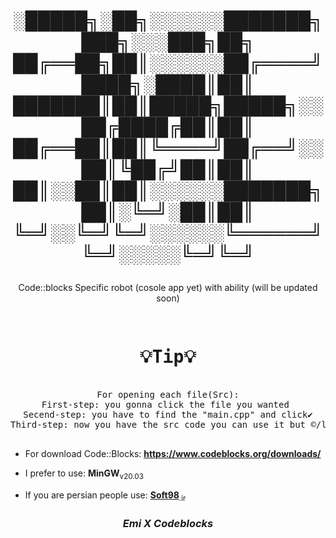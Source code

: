 <h1 align='center'>

  
░█████╗░██╗░░░░░░███████╗███╗░░░███╗██╗
██╔══██╗██║░░░░░░██╔════╝████╗░████║██║
███████║██║█████╗█████╗░░██╔████╔██║██║
██╔══██║██║╚════╝██╔══╝░░██║╚██╔╝██║██║
██║░░██║██║░░░░░░███████╗██║░╚═╝░██║██║
╚═╝░░╚═╝╚═╝░░░░░░╚══════╝╚═╝░░░░░╚═╝╚═╝
  </h1>
<p align='center'> Code::blocks Specific robot (cosole app yet) with ability (will be updated soon) </p>
                                                            </>
                                                            
<pre align='center'>
                          <h1 align='center'><b>💡Tip💡</b></h1>
For opening each file(Src):
First-step: you gonna click the file you wanted 
Secend-step: you have to find the "main.cpp" and click✔
Third-step: now you have the src code you can use it but ©/lisense is stil here >‿¬
                                  </pre>
- For download Code::Blocks: **https://www.codeblocks.org/downloads/**
* I prefer to use: **MinGW**<sub>v20.03</sub>
+ If you are persian people use: <a href='https://soft98.ir/'>**Soft98**</a><sub>.ir</sub>

<h3 align='center'><i>Emi X Codeblocks</i></h3>
